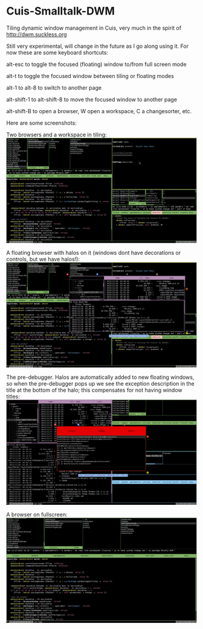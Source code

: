# Cuis-Smalltalk-DWM
Tiling dynamic window management in Cuis, very much in the spirit of http://dwm.suckless.org

Still very experimental, will change in the future as I go along using it. For now these are some keyboard shortcuts:

alt-esc to toggle the focused (floating) window to/from full screen mode

alt-t to toggle the focused window between tiling or floating modes

alt-1 to alt-8 to switch to another page

alt-shift-1 to alt-shift-8 to move the focused window to another page

alt-shift-B to open a browser, W open a workspace, C a changesorter, etc.

Here are some screenshots:

Two browsers and a workspace in tiling:
![alt tag](https://raw.githubusercontent.com/len/Cuis-Smalltalk-DWM/master/screenshots/dwm-0.png)

A floating browser with halos on it (windows dont have decorations or controls, but we have halos!):
![alt tag](https://raw.githubusercontent.com/len/Cuis-Smalltalk-DWM/master/screenshots/dwm-1.png)

The pre-debugger. Halos are automatically added to new floating windows, so when the pre-debugger pops up we see the exception description in the title at the bottom of the halo; this compensates for not having window titles:
![alt tag](https://raw.githubusercontent.com/len/Cuis-Smalltalk-DWM/master/screenshots/dwm-2.png)

A browser on fullscreen:
![alt tag](https://raw.githubusercontent.com/len/Cuis-Smalltalk-DWM/master/screenshots/dwm-3.png)
